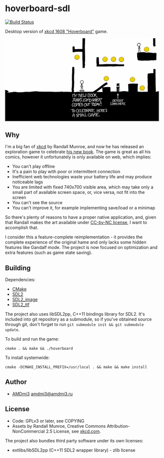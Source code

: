 # hoverboard-sdl

[![Build Status](https://travis-ci.org/AMDmi3/hoverboard-sdl.svg?branch=master)](https://travis-ci.org/AMDmi3/hoverboard-sdl)

Desktop version of [xkcd 1608 "Hoverboard"](https://xkcd.com/1608/) game.

![Screenshot](docs/screenshot.png)

## Why

I'm a big fan of [xkcd](https://xkcd.com/) by Randall Munroe, and
now he has released an exploration game to celebrate [his new
book](https://xkcd.com/thing-explainer/). The game is great as all
his comics, however it unfortunately is only available on web, which
implies:

* You can't play offline
* It's a pain to play with poor or intermittent connection
* Inefficient web technologies waste your battery life and may produce noticeable lags
* You are limited with fixed 740x700 visible area, which may take only a small part of available screen space, or, vice versa, not fit into the screen
* You can't see the source
* You can't improve it, for example implementing save/load or a minimap

So there's plenty of reasons to have a proper native application,
and, given that Randall makes the art available under [CC-by-NC
license](https://xkcd.com/license.html), I want to accomplish that.

I consider this a feature-complete reimplementation - it provides
the complete experience of the original hame and only lacks some
hidden features like Gandalf mode. The project is now focused on
optimization and extra features (such as game state saving).

## Building

Dependencies:

* [CMake](http://www.cmake.org/)
* [SDL2](http://libsdl.org/)
* [SDL2_image](https://www.libsdl.org/projects/SDL_image/)
* [SDL2_ttf](https://www.libsdl.org/projects/SDL_ttf/)

The project also uses libSDL2pp, C++11 bindings library for SDL2.
It's included into git repository as a submodule, so if you've
obtained source through git, don't forget to run ```git submodule
init && git submodule update```.

To build and run the game:

```
cmake . && make && ./hoverboard
```

To install systemwide:

```
cmake -DCMAKE_INSTALL_PREFIX=/usr/local . && make && make install
```

## Author

* [AMDmi3](https://github.com/AMDmi3) <amdmi3@amdmi3.ru>

## License

* Code: GPLv3 or later, see COPYING
* Assets by Randall Munroe, Creative Commons Attribution-NonCommercial 2.5 License, see [xkcd.com](https://xkcd.com/license.html).

The project also bundles third party software under its own licenses:

* extlibs/libSDL2pp (C++11 SDL2 wrapper library) - zlib license
